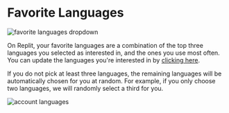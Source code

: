  # Favorite Languages

![favorite languages dropdown](/images/misc/favorite-languages-dropdown.png)

On Replit, your favorite languages are a combination of the top three languages you selected as interested in, and the ones you use most often. You can update the languages you're interested in by [clicking here](https://replit.com/~/cli/account/languages?run=1).

If you do not pick at least three languages, the remaining languages will be automatically chosen for you at random. For example, if you only choose two languages, we will randomly select a third for you.

![account languages](/images/misc/account-languages.png)
